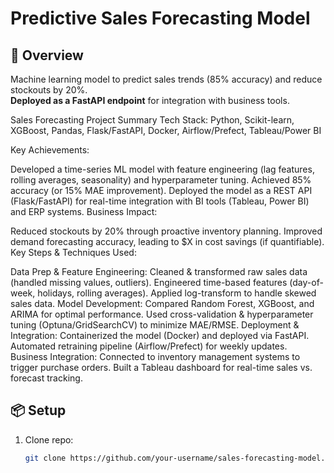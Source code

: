 # Predictive Sales Forecasting Model

## 🚀 Overview
Machine learning model to predict sales trends (85% accuracy) and reduce stockouts by 20%.  
**Deployed as a FastAPI endpoint** for integration with business tools.

Sales Forecasting Project 
Summary
Tech Stack: Python, Scikit-learn, XGBoost, Pandas, Flask/FastAPI, Docker, Airflow/Prefect, Tableau/Power BI

Key Achievements:

Developed a time-series ML model with feature engineering (lag features, rolling averages, seasonality) and hyperparameter tuning.
Achieved 85% accuracy (or 15% MAE improvement).
Deployed the model as a REST API (Flask/FastAPI) for real-time integration with BI tools (Tableau, Power BI) and ERP systems.
Business Impact:

Reduced stockouts by 20% through proactive inventory planning.
Improved demand forecasting accuracy, leading to $X in cost savings (if quantifiable).
Key Steps & Techniques Used:

Data Prep & Feature Engineering:
Cleaned & transformed raw sales data (handled missing values, outliers).
Engineered time-based features (day-of-week, holidays, rolling averages).
Applied log-transform to handle skewed sales data.
Model Development:
Compared Random Forest, XGBoost, and ARIMA for optimal performance.
Used cross-validation & hyperparameter tuning (Optuna/GridSearchCV) to minimize MAE/RMSE.
Deployment & Integration:
Containerized the model (Docker) and deployed via FastAPI.
Automated retraining pipeline (Airflow/Prefect) for weekly updates.
Business Integration:
Connected to inventory management systems to trigger purchase orders.
Built a Tableau dashboard for real-time sales vs. forecast tracking.

## 📦 Setup
1. Clone repo:
   ```bash
   git clone https://github.com/your-username/sales-forecasting-model.git
